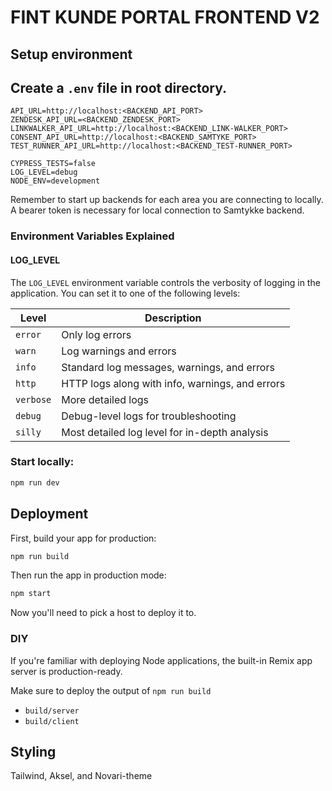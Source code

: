 # FINT KUNDE PORTAL FRONTEND V2

## Setup environment

## Create a `.env` file in root directory.

```
API_URL=http://localhost:<BACKEND_API_PORT>
ZENDESK_API_URL=<BACKEND_ZENDESK_PORT>
LINKWALKER_API_URL=http://localhost:<BACKEND_LINK-WALKER_PORT>
CONSENT_API_URL=http://localhost:<BACKEND_SAMTYKE_PORT>
TEST_RUNNER_API_URL=http://localhost:<BACKEND_TEST-RUNNER_PORT>

CYPRESS_TESTS=false
LOG_LEVEL=debug
NODE_ENV=development
```

Remember to start up backends for each area you are connecting to locally. 
A bearer token is necessary for local connection to Samtykke backend.
### Environment Variables Explained

#### LOG_LEVEL

The `LOG_LEVEL` environment variable controls the verbosity of logging in the application. You can set it to one of the following levels:

| Level   | Description       |
|---------|-------------------|
| `error` | Only log errors   |
| `warn`  | Log warnings and errors |
| `info`  | Standard log messages, warnings, and errors |
| `http`  | HTTP logs along with info, warnings, and errors |
| `verbose` | More detailed logs |
| `debug` | Debug-level logs for troubleshooting |
| `silly` | Most detailed log level for in-depth analysis |

### Start locally:

```sh
npm run dev
```

## Deployment

First, build your app for production:

```sh
npm run build
```

Then run the app in production mode:

```sh
npm start
```

Now you'll need to pick a host to deploy it to.

### DIY

If you're familiar with deploying Node applications, the built-in Remix app server is production-ready.

Make sure to deploy the output of `npm run build`

-   `build/server`
-   `build/client`

## Styling

Tailwind, Aksel, and Novari-theme